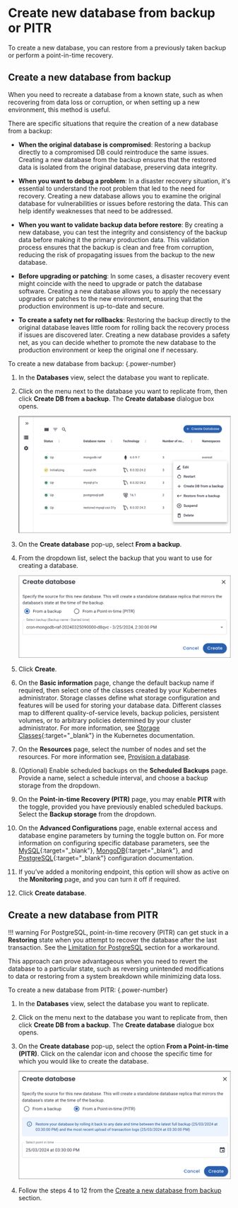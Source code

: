 # Create new database from backup or PITR

To create a new database, you can restore from a previously taken backup or perform a point-in-time recovery.

## Create a new database from backup

When you need to recreate a database from a known state, such as when recovering from data loss or corruption, or when setting up a new environment, this method is useful.

There are specific situations that require the creation of a new database from a backup:

- **When the original database is compromised**: Restoring a backup directly to a compromised DB could reintroduce the same issues. Creating a new database from the backup ensures that the restored data is isolated from the original database, preserving data integrity.

- **When you want to debug a problem**: In a disaster recovery situation, it's essential to understand the root problem that led to the need for recovery. Creating a new database allows you to examine the original database for vulnerabilities or issues before restoring the data. This can help identify weaknesses that need to be addressed.

- **When you want to validate backup data before restore**: By creating a new database, you can test the integrity and consistency of the backup data before making it the primary production data. This validation process ensures that the backup is clean and free from corruption, reducing the risk of propagating issues from the backup to the new database.

- **Before upgrading or patching**: In some cases, a disaster recovery event might coincide with the need to upgrade or patch the database software. Creating a new database allows you to apply the necessary upgrades or patches to the new environment, ensuring that the production environment is up-to-date and secure.

- **To create a safety net for rollbacks**: Restoring the backup directly to the original database leaves little room for rolling back the recovery process if issues are discovered later. Creating a new database provides a safety net, as you can decide whether to promote the new database to the production environment or keep the original one if necessary.


To create a new database from backup:
{.power-number}

1. In the <i class="uil uil-database"></i> **Databases** view, select the database you want to replicate.
2. Click on the <i class="uil uil-ellipsis-h"></i> menu next to the database you want to replicate from, then click **Create DB from a backup**. The **Create database** dialogue box opens.

    ![!image](../../images/create_new_db_from_backup.png)

3. On the **Create database** pop-up, select **From a backup**.

4. From the dropdown list, select the backup that you want to use for creating a database.

    ![!image](../../images/create_db.png)

5. Click **Create**.

6. On the **Basic information** page, change the default backup name if required, then select one of the classes created by your Kubernetes administrator.
Storage classes define what storage configuration and features will be used for storing your database data. Different classes map to different quality-of-service levels, backup policies, persistent volumes, or to arbitrary policies determined by your cluster administrator. For more information, see [Storage Classes](https://kubernetes.io/docs/concepts/storage/storage-classes/){:target="_blank"} in the Kubernetes documentation. 
7. On the **Resources** page, select the number of nodes and set the resources. For more information see, [Provision a database](../use/db_provision.md).
8. (Optional) Enable scheduled backups on the **Scheduled Backups** page. Provide a name, select a schedule interval, and choose a backup storage from the dropdown.
9. On the **Point-in-time Recovery (PITR)** page, you may enable **PITR** with the toggle, provided you have previously enabled scheduled backups. Select the **Backup storage** from the dropdown.

10. On the **Advanced Configurations** page, enable external access and database engine parameters by turning the toggle button on. For more information on configuring specific database parameters, see the [MySQL](https://dev.mysql.com/doc/refman/8.0/en/option-files.html){:target="_blank"}, [MongoDB](https://www.mongodb.com/docs/manual/reference/configuration-options){:target="_blank"}, and [PostgreSQL](https://www.postgresql.org/docs/current/config-setting.html#CONFIG-SETTING-CONFIGURATION-FILE){:target="_blank"} configuration documentation.

11. If you’ve added a monitoring endpoint, this option will show as active on the **Monitoring** page, and you can turn it off if required.
12. Click **Create database**.


## Create a new database from PITR

!!! warning
    For PostgreSQL, point-in-time recovery (PITR) can get stuck in a **Restoring** state when you attempt to recover the database after the last transaction. See the [Limitation for PostgreSQL](../createBackups/EnablePITR.md#limitation) section for a workaround.


This approach can prove advantageous when you need to revert the database to a particular state, such as reversing unintended modifications to data or restoring from a system breakdown while minimizing data loss.

To create a new database from PITR:
{.power-number}

1. In the <i class="uil uil-database"></i> **Databases** view, select the database you want to replicate.

2. Click on the <i class="uil uil-ellipsis-h"></i> menu next to the database you want to replicate from, then click **Create DB from a backup**. The **Create database** dialogue box opens.

3. On the **Create database** pop-up, select the option **From a Point-in-time (PITR)**. Click on the calendar icon and choose the specific time for which you would like to create the database.

    ![!image](../../images/create_db_from_pitr.png)


4. Follow the steps 4 to 12 from the [Create a new database from backup](#create-a-new-database-from-backup) section.




